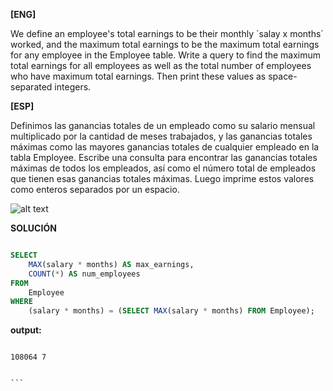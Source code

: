 
**[ENG]**

We define an employee's total earnings to be their monthly ´salay x months´  worked, and the maximum total earnings to be the maximum total earnings for any employee in the Employee table. Write a query to find the maximum total earnings for all employees as well as the total number of employees who have maximum total earnings. Then print these values as  space-separated integers.

**[ESP]**

Definimos las ganancias totales de un empleado como su salario mensual multiplicado por la cantidad de meses trabajados, y las ganancias totales máximas como las mayores ganancias totales de cualquier empleado en la tabla Employee. Escribe una consulta para encontrar las ganancias totales máximas de todos los empleados, así como el número total de empleados que tienen esas ganancias totales máximas. Luego imprime estos valores como enteros separados por un espacio.

![alt text](image.png)


**SOLUCIÓN**

```sql

SELECT 
    MAX(salary * months) AS max_earnings,
    COUNT(*) AS num_employees
FROM 
    Employee
WHERE 
    (salary * months) = (SELECT MAX(salary * months) FROM Employee);

```


**output:**


````

108064 7 


```